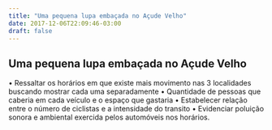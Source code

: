 ```yaml
---
title: "Uma pequena lupa embaçada no Açude Velho"
date: 2017-12-06T22:09:46-03:00
draft: false
---
```

  
<div class="container">
    <div class="row">
      <h2>Uma pequena lupa embaçada no Açude Velho</h2>
      <p>• Ressaltar os horários em que existe mais movimento nas 3 localidades buscando mostrar cada uma separadamente
         • Quantidade de pessoas que caberia em cada veículo e o espaço que gastaria
         • Estabelecer relação entre o número de ciclistas e a intensidade do transito
         • Evidenciar poluição sonora e ambiental exercida pelos automóveis nos horários.</p>
    </div>
    <div class="row visu1" id="chart1">
      <svg width="960" height="500" id = "visu1"></svg>
    </div>
    <div class="row visu2" id="chart2">
      <svg width="960" height="500" id = "visu2"></svg>
    </div>
    <div class="row visu3" id="chart3"/>

  <style>
    .mychart rect {
      fill: steelblue;
    }

    .mychart rect:hover {
      fill: goldenrod;
    }

    .mychart text {
      font: 12px sans-serif;
      text-anchor: left;
    }
  </style>

  <script src="https://d3js.org/d3.v4.min.js"></script>
  <script src="/Boqueirao_Visualizacao/post/static/visualizacao-acude.js"></script>
</div>